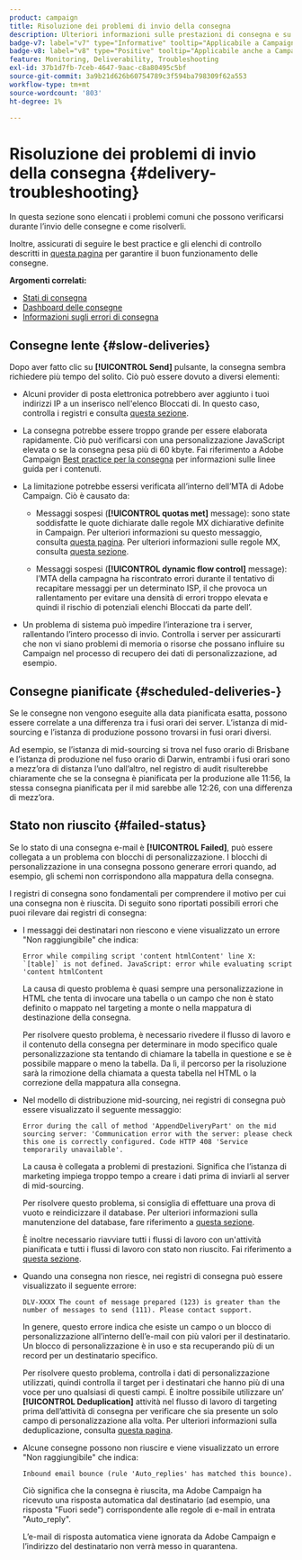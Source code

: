 ```yaml
---
product: campaign
title: Risoluzione dei problemi di invio della consegna
description: Ulteriori informazioni sulle prestazioni di consegna e su come risolvere i problemi relativi al monitoraggio della consegna
badge-v7: label="v7" type="Informative" tooltip="Applicabile a Campaign Classic v7"
badge-v8: label="v8" type="Positive" tooltip="Applicabile anche a Campaign v8"
feature: Monitoring, Deliverability, Troubleshooting
exl-id: 37b1d7fb-7ceb-4647-9aac-c8a80495c5bf
source-git-commit: 3a9b21d626b60754789c3f594ba798309f62a553
workflow-type: tm+mt
source-wordcount: '803'
ht-degree: 1%

---
```


# Risoluzione dei problemi di invio della consegna {#delivery-troubleshooting}



In questa sezione sono elencati i problemi comuni che possono verificarsi durante l’invio delle consegne e come risolverli.

Inoltre, assicurati di seguire le best practice e gli elenchi di controllo descritti in [questa pagina](delivery-performances.md) per garantire il buon funzionamento delle consegne.

**Argomenti correlati:**

* [Stati di consegna](delivery-statuses.md)
* [Dashboard delle consegne](delivery-dashboard.md)
* [Informazioni sugli errori di consegna](understanding-delivery-failures.md)

## Consegne lente {#slow-deliveries}

Dopo aver fatto clic su **[!UICONTROL Send]** pulsante, la consegna sembra richiedere più tempo del solito. Ciò può essere dovuto a diversi elementi:

* Alcuni provider di posta elettronica potrebbero aver aggiunto i tuoi indirizzi IP a un inserisco nell&#39;elenco Bloccati di. In questo caso, controlla i registri e consulta [questa sezione](about-deliverability.md).

* La consegna potrebbe essere troppo grande per essere elaborata rapidamente. Ciò può verificarsi con una personalizzazione JavaScript elevata o se la consegna pesa più di 60 kbyte. Fai riferimento a Adobe Campaign [Best practice per la consegna](delivery-best-practices.md) per informazioni sulle linee guida per i contenuti.

* La limitazione potrebbe essersi verificata all’interno dell’MTA di Adobe Campaign. Ciò è causato da:

   * Messaggi sospesi (**[!UICONTROL quotas met]** message): sono state soddisfatte le quote dichiarate dalle regole MX dichiarative definite in Campaign. Per ulteriori informazioni su questo messaggio, consulta [questa pagina](deliverability-faq.md). Per ulteriori informazioni sulle regole MX, consulta [questa sezione](../../installation/using/email-deliverability.md#about-mx-rules).

   * Messaggi sospesi (**[!UICONTROL dynamic flow control]** message): l’MTA della campagna ha riscontrato errori durante il tentativo di recapitare messaggi per un determinato ISP, il che provoca un rallentamento per evitare una densità di errori troppo elevata e quindi il rischio di potenziali elenchi Bloccati da parte dell’.

* Un problema di sistema può impedire l’interazione tra i server, rallentando l’intero processo di invio. Controlla i server per assicurarti che non vi siano problemi di memoria o risorse che possano influire su Campaign nel processo di recupero dei dati di personalizzazione, ad esempio.

## Consegne pianificate {#scheduled-deliveries-}

Se le consegne non vengono eseguite alla data pianificata esatta, possono essere correlate a una differenza tra i fusi orari dei server. L’istanza di mid-sourcing e l’istanza di produzione possono trovarsi in fusi orari diversi.

Ad esempio, se l’istanza di mid-sourcing si trova nel fuso orario di Brisbane e l’istanza di produzione nel fuso orario di Darwin, entrambi i fusi orari sono a mezz’ora di distanza l’uno dall’altro, nel registro di audit risulterebbe chiaramente che se la consegna è pianificata per la produzione alle 11:56, la stessa consegna pianificata per il mid sarebbe alle 12:26, con una differenza di mezz’ora.

## Stato non riuscito {#failed-status}

Se lo stato di una consegna e-mail è **[!UICONTROL Failed]**, può essere collegata a un problema con blocchi di personalizzazione. I blocchi di personalizzazione in una consegna possono generare errori quando, ad esempio, gli schemi non corrispondono alla mappatura della consegna.

I registri di consegna sono fondamentali per comprendere il motivo per cui una consegna non è riuscita. Di seguito sono riportati possibili errori che puoi rilevare dai registri di consegna:

* I messaggi dei destinatari non riescono e viene visualizzato un errore &quot;Non raggiungibile&quot; che indica:

  ```
  Error while compiling script 'content htmlContent' line X: `[table]` is not defined. JavaScript: error while evaluating script 'content htmlContent
  ```

  La causa di questo problema è quasi sempre una personalizzazione in HTML che tenta di invocare una tabella o un campo che non è stato definito o mappato nel targeting a monte o nella mappatura di destinazione della consegna.

  Per risolvere questo problema, è necessario rivedere il flusso di lavoro e il contenuto della consegna per determinare in modo specifico quale personalizzazione sta tentando di chiamare la tabella in questione e se è possibile mappare o meno la tabella. Da lì, il percorso per la risoluzione sarà la rimozione della chiamata a questa tabella nel HTML o la correzione della mappatura alla consegna.

* Nel modello di distribuzione mid-sourcing, nei registri di consegna può essere visualizzato il seguente messaggio:

  ```
  Error during the call of method 'AppendDeliveryPart' on the mid sourcing server: 'Communication error with the server: please check this one is correctly configured. Code HTTP 408 'Service temporarily unavailable'.
  ```

  La causa è collegata a problemi di prestazioni. Significa che l’istanza di marketing impiega troppo tempo a creare i dati prima di inviarli al server di mid-sourcing.

  Per risolvere questo problema, si consiglia di effettuare una prova di vuoto e reindicizzare il database. Per ulteriori informazioni sulla manutenzione del database, fare riferimento a [questa sezione](../../production/using/recommendations.md).

  È inoltre necessario riavviare tutti i flussi di lavoro con un&#39;attività pianificata e tutti i flussi di lavoro con stato non riuscito. Fai riferimento a [questa sezione](../../workflow/using/scheduler.md).

* Quando una consegna non riesce, nei registri di consegna può essere visualizzato il seguente errore:

  ```
  DLV-XXXX The count of message prepared (123) is greater than the number of messages to send (111). Please contact support.
  ```

  In genere, questo errore indica che esiste un campo o un blocco di personalizzazione all’interno dell’e-mail con più valori per il destinatario. Un blocco di personalizzazione è in uso e sta recuperando più di un record per un destinatario specifico.

  Per risolvere questo problema, controlla i dati di personalizzazione utilizzati, quindi controlla il target per i destinatari che hanno più di una voce per uno qualsiasi di questi campi. È inoltre possibile utilizzare un’ **[!UICONTROL Deduplication]** attività nel flusso di lavoro di targeting prima dell’attività di consegna per verificare che sia presente un solo campo di personalizzazione alla volta. Per ulteriori informazioni sulla deduplicazione, consulta [questa pagina](../../workflow/using/deduplication.md).

* Alcune consegne possono non riuscire e viene visualizzato un errore &quot;Non raggiungibile&quot; che indica:

  ```
  Inbound email bounce (rule 'Auto_replies' has matched this bounce).
  ```

  Ciò significa che la consegna è riuscita, ma Adobe Campaign ha ricevuto una risposta automatica dal destinatario (ad esempio, una risposta &quot;Fuori sede&quot;) corrispondente alle regole di e-mail in entrata &quot;Auto_reply&quot;.

  L’e-mail di risposta automatica viene ignorata da Adobe Campaign e l’indirizzo del destinatario non verrà messo in quarantena.
